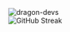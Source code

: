 <div >
  <div><img src="https://github-readme-stats.vercel.app/api/top-langs?username=dragon-devs&show_icons=true&locale=en&layout=compact"alt="dragon-devs"/></div>
  <img src="https://github-readme-streak-stats.herokuapp.com?user=dragon-devs&theme=dark&hide_border=true&card_width=500&hide_total_contributions=true" alt="GitHub Streak" />
</div>
